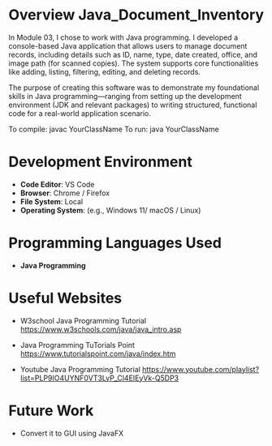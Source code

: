 # Overview Java_Document_Inventory

In Module 03, I chose to work with Java programming. I developed a console-based Java application that allows users to manage document records, including details such as ID, name, type, date created, office, and image path (for scanned copies). The system supports core functionalities like adding, listing, filtering, editing, and deleting records.

The purpose of creating this software was to demonstrate my foundational skills in Java programming—ranging from setting up the development environment (JDK and relevant packages) to writing structured, functional code for a real-world application scenario.

To compile: javac YourClassName
To run: java YourClassName

# Development Environment

- **Code Editor**: VS Code
- **Browser**: Chrome / Firefox
- **File System**: Local
- **Operating System**: (e.g., Windows 11/ macOS / Linux)

# Programming Languages Used

- **Java Programming**

# Useful Websites

* W3school Java Programming Tutorial https://www.w3schools.com/java/java_intro.asp

* Java Programming TuTorials Point https://www.tutorialspoint.com/java/index.htm

* Youtube Java Programming Tutorial https://www.youtube.com/playlist?list=PLP9IO4UYNF0VT3LvP_Cl4EIEyVk-Q5DP3 

# Future Work

- Convert it to GUI using JavaFX